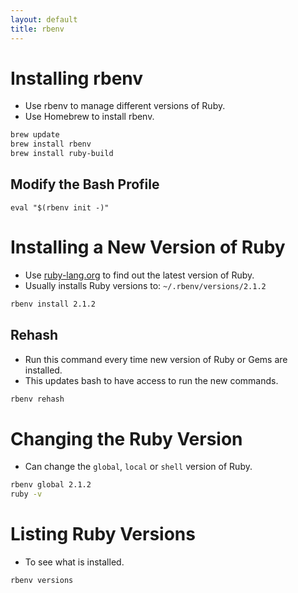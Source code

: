 ```yaml
---
layout: default
title: rbenv
---
```


# Installing rbenv
- Use rbenv to manage different versions of Ruby.
- Use Homebrew to install rbenv.

```bash
brew update
brew install rbenv
brew install ruby-build
```

## Modify the Bash Profile

```
eval "$(rbenv init -)"
```


# Installing a New Version of Ruby
- Use [ruby-lang.org](https://www.ruby-lang.org/en/) to find out the latest version of Ruby.
- Usually installs Ruby versions to: `~/.rbenv/versions/2.1.2`

```bash
rbenv install 2.1.2
```


## Rehash
- Run this command every time new version of Ruby or Gems are installed.
- This updates bash to have access to run the new commands.

```bash
rbenv rehash
```

# Changing the Ruby Version
- Can change the `global`, `local` or `shell` version of Ruby.

```bash
rbenv global 2.1.2
ruby -v
```


# Listing Ruby Versions
- To see what is installed.

```bash
rbenv versions
```